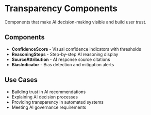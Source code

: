 # Transparency Components

Components that make AI decision-making visible and build user trust.

## Components

- **ConfidenceScore** - Visual confidence indicators with thresholds
- **ReasoningSteps** - Step-by-step AI reasoning display
- **SourceAttribution** - AI response source citations
- **BiasIndicator** - Bias detection and mitigation alerts

## Use Cases

- Building trust in AI recommendations
- Explaining AI decision processes
- Providing transparency in automated systems
- Meeting AI governance requirements